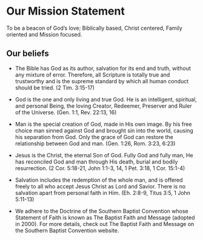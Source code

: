 # Our Mission Statement

To be a beacon of God’s love; Biblically based, Christ centered, Family oriented and Mission focused.

## Our beliefs

- The Bible has God as its author, salvation for its end and truth, without any mixture of error.  Therefore, all Scripture is totally true and trustworthy and is the supreme standard by which all human conduct should be tried. (2 Tim. 3:15-17)
   
- God is the one and only living and true God.  He is an intelligent, spiritual, and personal Being, the loving Creator, Redeemer, Preserver and Ruler of the Universe. (Gen. 1:1, Rev. 22:13, 16)
   
- Man is the special creation of God, made in His own image.  By his free choice man sinned against God and brought sin into the world, causing his separation from God.  Only the grace of God can restore the relationship between God and man. (Gen. 1:26, Rom. 3:23, 6:23)
   
- Jesus is the Christ, the eternal Son of God.  Fully God and fully man, He has reconciled God and man through His death, burial and bodily resurrection. (2 Cor. 5:18-21, John 1:1-3, 14, 1 Pet. 3:18, 1 Cor. 15:1-4)
   
- Salvation includes the redemption of the whole man, and is offered freely to all who accept Jesus Christ as Lord and Savior.  There is no salvation apart from personal faith in Him. (Eh. 2:8-9, Titus 3:5, 1 John 5:11-13)
   
- We adhere to the Doctrine of the Southern Baptist Convention whose Statement of Faith is known as The Baptist Faith and Message (adopted in 2000). For more details, check out The Baptist Faith and Message on the Southern Baptist Convention website.
